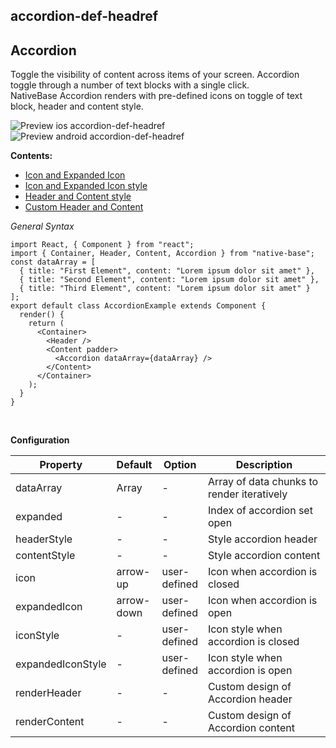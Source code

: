 ## accordion-def-headref
## Accordion

Toggle the visibility of content across items of your screen. Accordion toggle through a number of text blocks with a single click.<br />
NativeBase Accordion renders with pre-defined icons on toggle of text block, header and content style.

![Preview ios accordion-def-headref](https://github.com/GeekyAnts/NativeBase-KitchenSink/raw/v2.6.1/screenshots/ios/accordion.gif)
![Preview android accordion-def-headref](https://github.com/GeekyAnts/NativeBase-KitchenSink/raw/v2.6.1/screenshots/android/accordion.gif)


**Contents:**
* [Icon and Expanded Icon](Components.md#accordion-icon-headref)
* [Icon and Expanded Icon style](Components.md#accordion-icon-style-headref)
* [Header and Content style](Components.md#accordion-header-content-headref)
* [Custom Header and Content](Components.md#accordion-custom-header-content-headref)

*General Syntax*
<pre class="line-numbers"><code class="language-jsx">import React, { Component } from "react";
import { Container, Header, Content, Accordion } from "native-base";
const dataArray = [
  { title: "First Element", content: "Lorem ipsum dolor sit amet" },
  { title: "Second Element", content: "Lorem ipsum dolor sit amet" },
  { title: "Third Element", content: "Lorem ipsum dolor sit amet" }
];
export default class AccordionExample extends Component {
  render() {
    return (
      &lt;Container>
        &lt;Header />
        &lt;Content padder>
          &lt;Accordion dataArray={dataArray} />
        &lt;/Content>
      &lt;/Container>
    );
  }
}</code></pre><br />
**Configuration**<br />
    <table class="table table-bordered">
        <thead>
            <tr>
                <th>Property</th>
                <th>Default</th>
                <th>Option</th>
                <th width="50%">Description</th>
            </tr>
        </thead>
        <tbody>
            <tr>
            <td>dataArray</td>
            <td>Array</td>
            <td> - </td>
            <td>Array of data chunks to render iteratively</td>
        </tr>
        <tr>
            <td>expanded</td>
            <td> - </td>
            <td> - </td>
            <td>Index of accordion set open</td>
        </tr>
        <tr>
            <td>headerStyle</td>
            <td> - </td>
            <td> - </td>
            <td>Style accordion header</td>
        </tr>
        <tr>
            <td>contentStyle</td>
            <td> - </td>
            <td> - </td>
            <td>Style accordion content</td>
        </tr>
        <tr>
            <td>icon</td>
            <td>arrow-up</td>
            <td>user-defined</td>
            <td>Icon when accordion is closed</td>
        </tr>
        <tr>
            <td>expandedIcon</td>
            <td>arrow-down</td>
            <td>user-defined</td>
            <td>Icon when accordion is open</td>
        </tr>
        <tr>
            <td>iconStyle</td>
            <td> - </td>
            <td>user-defined</td>
            <td>Icon style when accordion is closed</td>
        </tr>
        <tr>
            <td>expandedIconStyle</td>
            <td> - </td>
            <td>user-defined</td>
            <td>Icon style when accordion is open</td>
        </tr>
        <tr>
            <td>renderHeader</td>
            <td> - </td>
            <td> - </td>
            <td>Custom design of Accordion header</td>
        </tr>
        <tr>
            <td>renderContent</td>
            <td> - </td>
            <td> - </td>
            <td>Custom design of Accordion content</td>
        </tr>
        </tbody>
    </table><br />